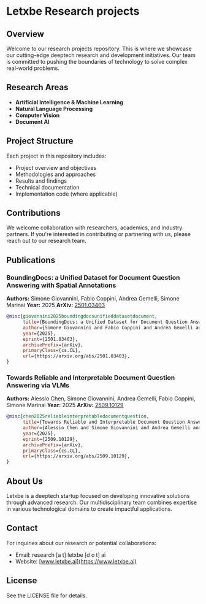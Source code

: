 # Letxbe Research projects

## Overview

Welcome to our research projects repository.
This is where we showcase our cutting-edge deeptech research and development 
initiatives. Our team is committed to pushing the boundaries of technology 
to solve complex real-world problems.

## Research Areas

- **Artificial Intelligence & Machine Learning**
- **Natural Language Processing**
- **Computer Vision**
- **Document AI**

## Project Structure

Each project in this repository includes:
- Project overview and objectives
- Methodologies and approaches
- Results and findings
- Technical documentation
- Implementation code (where applicable)


## Contributions

We welcome collaboration with researchers, academics, and industry partners.
If you're interested in contributing or partnering with us, please reach out to 
our research team.

## Publications

### BoundingDocs: a Unified Dataset for Document Question Answering with Spatial Annotations
**Authors:** Simone Giovannini, Fabio Coppini, Andrea Gemelli, Simone Marinai
**Year:** 2025
**ArXiv:** [2501.03403](https://arxiv.org/abs/2501.03403)
``` bibtex
@misc{giovannini2025boundingdocsunifieddatasetdocument,
      title={BoundingDocs: a Unified Dataset for Document Question Answering with Spatial Annotations}, 
      author={Simone Giovannini and Fabio Coppini and Andrea Gemelli and Simone Marinai},
      year={2025},
      eprint={2501.03403},
      archivePrefix={arXiv},
      primaryClass={cs.CL},
      url={https://arxiv.org/abs/2501.03403}, 
}
```

### Towards Reliable and Interpretable Document Question Answering via VLMs
**Authors:** Alessio Chen, Simone Giovannini, Andrea Gemelli, Fabio Coppini, Simone Marinai
**Year:** 2025
**ArXiv:** [2509.10129](https://arxiv.org/abs/2509.10129)
``` bibtex
@misc{chen2025reliableinterpretabledocumentquestion,
      title={Towards Reliable and Interpretable Document Question Answering via VLMs}, 
      author={Alessio Chen and Simone Giovannini and Andrea Gemelli and Fabio Coppini and Simone Marinai},
      year={2025},
      eprint={2509.10129},
      archivePrefix={arXiv},
      primaryClass={cs.CL},
      url={https://arxiv.org/abs/2509.10129}, 
}
```

## About Us

Letxbe is a deeptech startup focused on developing innovative solutions through 
advanced research. Our multidisciplinary team combines expertise in various 
technological domains to create impactful applications.

## Contact

For inquiries about our research or potential collaborations:
- Email: research [a t] letxbe [d o t] ai
- Website: [www.letxbe.ai](https://www.letxbe.ai)

## License

See the LICENSE file for details.
